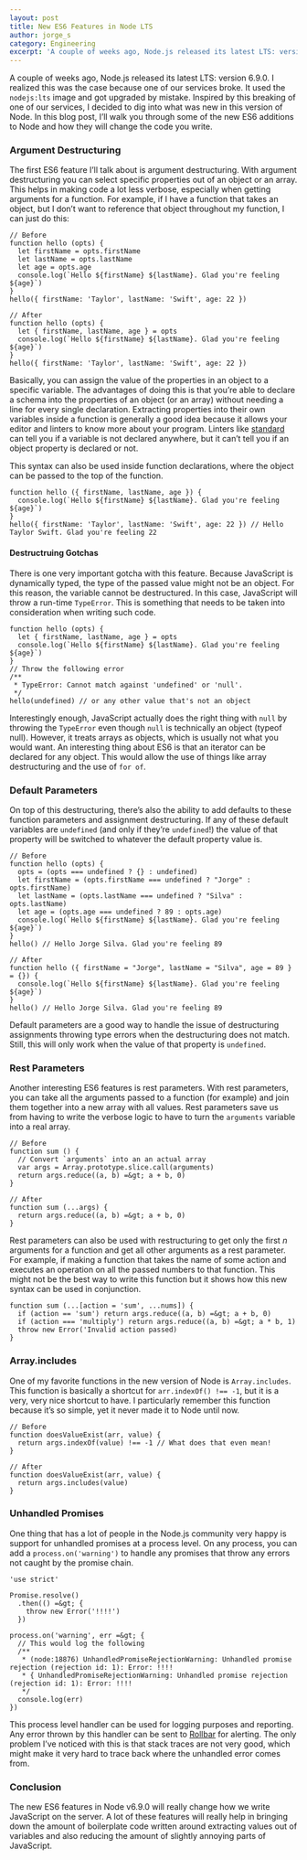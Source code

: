 ```yaml
---
layout: post
title: New ES6 Features in Node LTS
author: jorge_s
category: Engineering
excerpt: 'A couple of weeks ago, Node.js released its latest LTS: version 6.9.0. I realized this was the case because one of our services broke. It used the <code>nodejs:lts</code> image and got upgraded by mistake. Inspired by this breaking of one of our services, I decided to dig into what was new in this version of Node. In this blog post, I’ll walk you through some of the new ES6 additions to Node and how they will change the code you write.'
---
```


A couple of weeks ago, Node.js released its latest LTS: version 6.9.0. I realized this was the case because one of our services broke. It used the `nodejs:lts` image and got upgraded by mistake. Inspired by this breaking of one of our services, I decided to dig into what was new in this version of Node. In this blog post, I’ll walk you through some of the new ES6 additions to Node and how they will change the code you write.

### Argument Destructuring

The first ES6 feature I’ll talk about is argument destructuring. With argument destructuring you can select specific properties out of an object or an array. This helps in making code a lot less verbose, especially when getting arguments for a function. For example, if I have a function that takes an object, but I don’t want to reference that object throughout my function, I can just do this:

    // Before
    function hello (opts) {
      let firstName = opts.firstName
      let lastName = opts.lastName
      let age = opts.age
      console.log(`Hello ${firstName} ${lastName}. Glad you're feeling ${age}`)
    }
    hello({ firstName: 'Taylor', lastName: 'Swift', age: 22 })

    // After
    function hello (opts) {
      let { firstName, lastName, age } = opts
      console.log(`Hello ${firstName} ${lastName}. Glad you're feeling ${age}`)
    }
    hello({ firstName: 'Taylor', lastName: 'Swift', age: 22 })

Basically, you can assign the value of the properties in an object to a specific variable. The advantages of doing this is that you’re able to declare a schema into the properties of an object (or an array) without needing a line for every single declaration. Extracting properties into their own variables inside a function is generally a good idea because it allows your editor and linters to know more about your program. Linters like <a href="http://standardjs.com/" class="link">standard</a> can tell you if a variable is not declared anywhere, but it can’t tell you if an object property is declared or not.

This syntax can also be used inside function declarations, where the object can be passed to the top of the function.

    function hello ({ firstName, lastName, age }) {
      console.log(`Hello ${firstName} ${lastName}. Glad you're feeling ${age}`)
    }
    hello({ firstName: 'Taylor', lastName: 'Swift', age: 22 }) // Hello Taylor Swift. Glad you're feeling 22

#### Destructruing Gotchas

There is one very important gotcha with this feature. Because JavaScript is dynamically typed, the type of the passed value might not be an object. For this reason, the variable cannot be destructured. In this case, JavaScript will throw a run-time `TypeError`. This is something that needs to be taken into consideration when writing such code.

    function hello (opts) {
      let { firstName, lastName, age } = opts
      console.log(`Hello ${firstName} ${lastName}. Glad you're feeling ${age}`)
    }
    // Throw the following error
    /**
     * TypeError: Cannot match against 'undefined' or 'null'.
     */
    hello(undefined) // or any other value that's not an object

Interestingly enough, JavaScript actually does the right thing with `null` by throwing the `TypeError` even though `null` is technically an object (typeof null). However, it treats arrays as objects, which is usually not what you would want. An interesting thing about ES6 is that an iterator can be declared for any object. This would allow the use of things like array destructuring and the use of `for of`.

### Default Parameters

On top of this destructuring, there’s also the ability to add defaults to these function parameters and assignment destructuring. If any of these default variables are `undefined` (and only if they’re `undefined`!) the value of that property will be switched to whatever the default property value is.

    // Before
    function hello (opts) {
      opts = (opts === undefined ? {} : undefined)
      let firstName = (opts.firstName === undefined ? "Jorge" : opts.firstName)
      let lastName = (opts.lastName === undefined ? "Silva" : opts.lastName)
      let age = (opts.age === undefined ? 89 : opts.age)
      console.log(`Hello ${firstName} ${lastName}. Glad you're feeling ${age}`)
    }
    hello() // Hello Jorge Silva. Glad you're feeling 89

    // After
    function hello ({ firstName = "Jorge", lastName = "Silva", age = 89 } = {}) {
      console.log(`Hello ${firstName} ${lastName}. Glad you're feeling ${age}`)
    }
    hello() // Hello Jorge Silva. Glad you're feeling 89

Default parameters are a good way to handle the issue of destructuring assignments throwing type errors when the destructuring does not match. Still, this will only work when the value of that property is `undefined`.

### Rest Parameters

Another interesting ES6 features is rest parameters. With rest parameters, you can take all the arguments passed to a function (for example) and join them together into a new array with all values. Rest parameters save us from having to write the verbose logic to have to turn the `arguments` variable into a real array.

    // Before
    function sum () {
      // Convert `arguments` into an an actual array
      var args = Array.prototype.slice.call(arguments)
      return args.reduce((a, b) =&gt; a + b, 0)
    }

    // After
    function sum (...args) {
      return args.reduce((a, b) =&gt; a + b, 0)
    }

Rest parameters can also be used with restructuring to get only the first _n_ arguments for a function and get all other arguments as a rest parameter. For example, if making a function that takes the name of some action and executes an operation on all the passed numbers to that function. This might not be the best way to write this function but it shows how this new syntax can be used in conjunction.

    function sum (...[action = 'sum', ...nums]) {
      if (action == 'sum') return args.reduce((a, b) =&gt; a + b, 0)
      if (action === 'multiply') return args.reduce((a, b) =&gt; a * b, 1)
      throw new Error('Invalid action passed)
    }

### Array.includes

One of my favorite functions in the new version of Node is `Array.includes`. This function is basically a shortcut for `arr.indexOf() !== -1`, but it is a very, very nice shortcut to have. I particularly remember this function because it’s so simple, yet it never made it to Node until now.

    // Before
    function doesValueExist(arr, value) {
      return args.indexOf(value) !== -1 // What does that even mean!
    }

    // After
    function doesValueExist(arr, value) {
      return args.includes(value)
    }

### Unhandled Promises

One thing that has a lot of people in the Node.js community very happy is support for unhandled promises at a process level. On any process, you can add a `process.on('warning')` to handle any promises that throw any errors not caught by the promise chain.

    'use strict'

    Promise.resolve()
      .then(() =&gt; {
        throw new Error('!!!!')
      })

    process.on('warning', err =&gt; {
      // This would log the following
      /**
       * (node:18876) UnhandledPromiseRejectionWarning: Unhandled promise rejection (rejection id: 1): Error: !!!!
       * { UnhandledPromiseRejectionWarning: Unhandled promise rejection (rejection id: 1): Error: !!!!
       */
      console.log(err)
    })

This process level handler can be used for logging purposes and reporting. Any error thrown by this handler can be sent to [Rollbar](https://rollbar.com/) for alerting. The only problem I’ve noticed with this is that stack traces are not very good, which might make it very hard to trace back where the unhandled error comes from.

### Conclusion

The new ES6 features in Node v6.9.0 will really change how we write JavaScript on the server. A lot of these features will really help in bringing down the amount of boilerplate code written around extracting values out of variables and also reducing the amount of slightly annoying parts of JavaScript.
